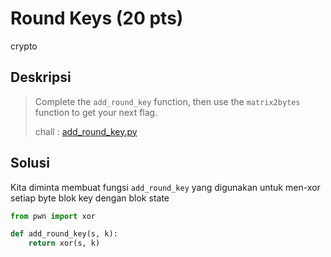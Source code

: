 # Round Keys (20 pts)
crypto

## Deskripsi
> Complete the ```add_round_key``` function, then use the ```matrix2bytes``` function to get your next flag.
>
> chall : [add_round_key.py](https://cryptohack.org/static/challenges/add_round_key_b67b9a529ae739156107a74b14adde98.py)

## Solusi
Kita diminta membuat fungsi ```add_round_key``` yang digunakan untuk men-xor setiap byte blok key dengan blok state
``` python
from pwn import xor

def add_round_key(s, k):
    return xor(s, k)
```
